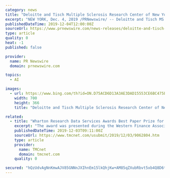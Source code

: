 ```yaml
---
category: news
title: "Deloitte and Tisch Multiple Sclerosis Research Center of New York Leverage AI, Data Science to Help Accelerate MS Research in the 'Age of With™'"
excerpt: "NEW YORK, Dec. 4, 2019 /PRNewswire/ -- Deloitte and Tisch MS Research Center of New York (Tisch MSRCNY) are using data science, artificial intelligence (AI) and machine learning in a multiphase research project to find patterns that may relate to the cause of multiple sclerosis (MS). MS, an immune-mediated demyelinating disease of the central ..."
publishedDateTime: 2019-12-04T12:00:00Z
sourceUrl: https://www.prnewswire.com/news-releases/deloitte-and-tisch-multiple-sclerosis-research-center-of-new-york-leverage-ai-data-science-to-help-accelerate-ms-research-in-the-age-of-with-300968779.html
type: article
quality: 0
heat: -1
published: false

provider:
  name: PR Newswire
  domain: prnewswire.com

topics:
  - AI

images:
  - url: https://www.bing.com/th?id=ON.D75ACD6D13A3AE3DAD15553CE6BC475E
    width: 700
    height: 366
    title: "Deloitte and Tisch Multiple Sclerosis Research Center of New York Leverage AI, Data Science to Help Accelerate MS Research in the 'Age of With™'"

related:
  - title: "Wharton Research Data Services Awards Best Paper Prize for Research on the Impact of Machine Learning on Mortgage Lending"
    excerpt: "The award was presented during the Western Finance Association conference. Their paper, Predictably Unequal? The Effects of Machine Learning on Credit Markets examines the extent to which machine learning will harm or benefit access to mortgage credit among specific racial and ethnic groups. Their research finds that Black and Hispanic ..."
    publishedDateTime: 2019-12-03T09:11:00Z
    sourceUrl: https://www.tmcnet.com/usubmit/2019/12/03/9062804.htm
    type: article
    provider:
      name: TMCnet
      domain: tmcnet.com
    quality: 0

secured: "hQzUdvAgNnKmwAJV85GNNnJXIhnEm15lkQhjKw+AM85qZXubRbvt5xb4Q8D6tb6yPwi6ozbi2y55EU9Q99zXCQ1pc9WoXsMpjAlrWeD6iUCLWRicAKYaW5Di5G/wB5hARK01GPjzniDFNQDpyVMC5MgV4TjnjCap3GQGulYT444D7giw2c5OvSDqSUbO3w4c/YjMBh95NvwQiadpgX3XAiS6dBufufrVIwJaOHF+0+77A/QVdVoqMRP8cRNHjromg86qOmEV7eRgp3MPTEK6zg==;GS3xAT8y6Lw6A60YUQgtvw=="
---
```


